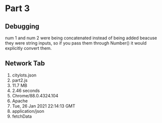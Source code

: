 # Part 3
## Debugging
num 1 and num 2 were being concatenated instead of being added beacuse they were string inputs, so if you pass them through Number() it would explicitly convert them.

## Network Tab
1. citylots.json
2. part2.js
3. 11.7 MB
4. 2.46 seconds
5. Chrome/88.0.4324.104
6. Apache
7. Tue, 26 Jan 2021 22:14:13 GMT
8. application/json
9. fetchData

